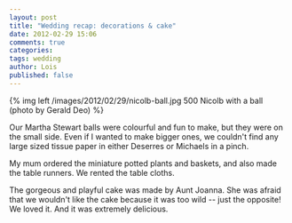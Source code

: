 ```yaml
---
layout: post
title: "Wedding recap: decorations & cake"
date: 2012-02-29 15:06
comments: true
categories: 
tags: wedding
author: Lois
published: false
---
```


{% img left /images/2012/02/29/nicolb-ball.jpg 500 Nicolb with a ball (photo by Gerald Deo) %}

Our Martha Stewart balls were colourful and fun to make, but they were on the small side. Even if I wanted to make bigger ones, we couldn't find any large sized tissue paper in either Deserres or Michaels in a pinch. 

My mum ordered the miniature potted plants and baskets, and also made the table runners. We rented the table cloths.

The gorgeous and playful cake was made by Aunt Joanna. She was afraid that we wouldn't like the cake because it was too wild -- just the opposite! We loved it. And it was extremely delicious.

